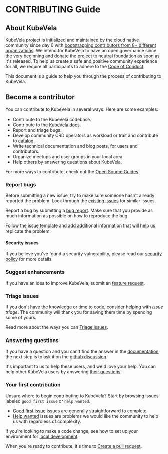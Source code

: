 # CONTRIBUTING Guide

## About KubeVela

KubeVela project is initialized and maintained by the cloud native community since day 0 with [bootstrapping contributors from 8+ different organizations](https://github.com/oam-dev/kubevela/graphs/contributors).
We intend for KubeVela to have an open governance since the very beginning and donate the project to neutral foundation as soon as it's released.
To help us create a safe and positive community experience for all, we require all participants to adhere to the [Code of Conduct](./CODE_OF_CONDUCT.md).

This document is a guide to help you through the process of contributing to KubeVela.

## Become a contributor

You can contribute to KubeVela in several ways. Here are some examples:

* Contribute to the KubeVela codebase.
* Contribute to the [KubeVela docs](https://github.com/oam-dev/kubevela.io).
* Report and triage bugs.
* Develop community CRD operators as workload or trait and contribute to [catalog](https://github.com/oam-dev/catalog).
* Write technical documentation and blog posts, for users and contributors.
* Organize meetups and user groups in your local area.
* Help others by answering questions about KubeVela.

For more ways to contribute, check out the [Open Source Guides](https://opensource.guide/how-to-contribute/).

### Report bugs

Before submitting a new issue, try to make sure someone hasn't already reported the problem.
Look through the [existing issues](https://github.com/oam-dev/kubevela/issues) for similar issues.

Report a bug by submitting a [bug report](https://github.com/oam-dev/kubevela/issues/new?assignees=&labels=kind%2Fbug&template=bug_report.md&title=).
Make sure that you provide as much information as possible on how to reproduce the bug.

Follow the issue template and add additional information that will help us replicate the problem.

#### Security issues

If you believe you've found a security vulnerability, please read our [security policy](https://github.com/oam-dev/kubevela/blob/master/SECURITY.md) for more details.

### Suggest enhancements

If you have an idea to improve KubeVela, submit an [feature request](https://github.com/oam-dev/kubevela/issues/new?assignees=&labels=kind%2Ffeature&template=feature_request.md&title=%5BFeature%5D).

### Triage issues

If you don't have the knowledge or time to code, consider helping with _issue triage_. The community will thank you for saving them time by spending some of yours.

Read more about the ways you can [Triage issues](/contribute/triage-issues.md).

### Answering questions

If you have a question and you can't find the answer in the [documentation](https://kubevela.io/docs/),
the next step is to ask it on the [github discussion](https://github.com/oam-dev/kubevela/discussions).

It's important to us to help these users, and we'd love your help. You can help other KubeVela users by answering [their questions](https://github.com/oam-dev/kubevela/discussions).

### Your first contribution

Unsure where to begin contributing to KubeVela? Start by browsing issues labeled `good first issue` or `help wanted`.

- [Good first issue](https://github.com/oam-dev/kubevela/labels/good%20first%20issue) issues are generally straightforward to complete.
- [Help wanted](https://github.com/oam-dev/kubevela/labels/help%20wanted) issues are problems we would like the community to help us with regardless of complexity.

If you're looking to make a code change, see how to set up your environment for [local development](contribute/developer-guide.md).

When you're ready to contribute, it's time to [Create a pull request](/contribute/create-pull-request.md).
